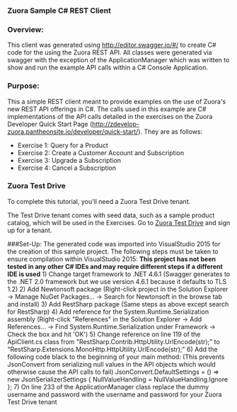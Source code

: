 ### Zuora Sample C# REST Client

### Overview:
This client was generated using http://editor.swagger.io/#/ to create C# code for the using the Zuora REST API. All classes were generated via swagger with the exception of the ApplicationManager which was 
written to show and run the example API calls within a C# Console Application.

### Purpose:
This a simple REST client meant to provide examples on the use of Zuora's new REST API offerings in C#. The calls used in this example are C# implementations of the API calls detailed in the exercises on the 
Zuora Developer Quick Start Page (http://zdevelop-zuora.pantheonsite.io/developer/quick-start/).
They are as follows:
- Exercise 1: Query for a Product
- Exercise 2: Create a Customer Account and Subscription
- Exercise 3: Upgrade a Subscription
- Exercise 4: Cancel a Subscription

### Zuora Test Drive

To complete this tutorial, you'll need a Zuora Test Drive tenant.

The Test Drive tenant comes with seed data, such as a sample product catalog, which will be used in the Exercises.
Go to [Zuora Test Drive](https://www.zuora.com/resource/zuora-test-drive/) and sign up for a tenant.

###Set-Up:
The generated code was imported into VisualStudio 2015 for the creation of this sample project. The following steps must be taken to ensure compilation within VisualStudio 2015: 
**This project has not been tested in any other C# IDEs and may require different steps if a different IDE is used**
	1) Change target framework to .NET 4.6.1 (Swagger generates to the .NET 2.0 framework but we use version 4.6.1 because it defaults to TLS 1.2)
	2) Add Newtonsoft package (Right-click project in the Solution Explorer -> Manage NuGet Packages... -> Search for Newtonsoft in the browse tab and install)
	3) Add RestSharp package (Same steps as above except search for RestSharp)
	4) Add reference for the System.Runtime.Serialization assembly (Right-click "References" in the Solution Explorer -> Add References... -> Find System.Runtime.Serialization under Framework -> Check the box and hit 'OK')
	5) Change reference on line 119 of the ApiClient.cs class from "RestSharp.Contrib.HttpUtility.UrlEncode(str);" to "RestSharp.Extensions.MonoHttp.HttpUtility.UrlEncode(str);"
	6) Add the following code black to the beginning of your main method: (This prevents JsonConvert from serializing null values in the API objects which would otherwise cause the API calls to fail)
	        JsonConvert.DefaultSettings = () => new JsonSerializerSettings
            {
                NullValueHandling = NullValueHandling.Ignore
            };
	7) On line 233 of the ApplicationManager class replace the dummy username and password with the username and password for your Zuora Test Drive tenant


